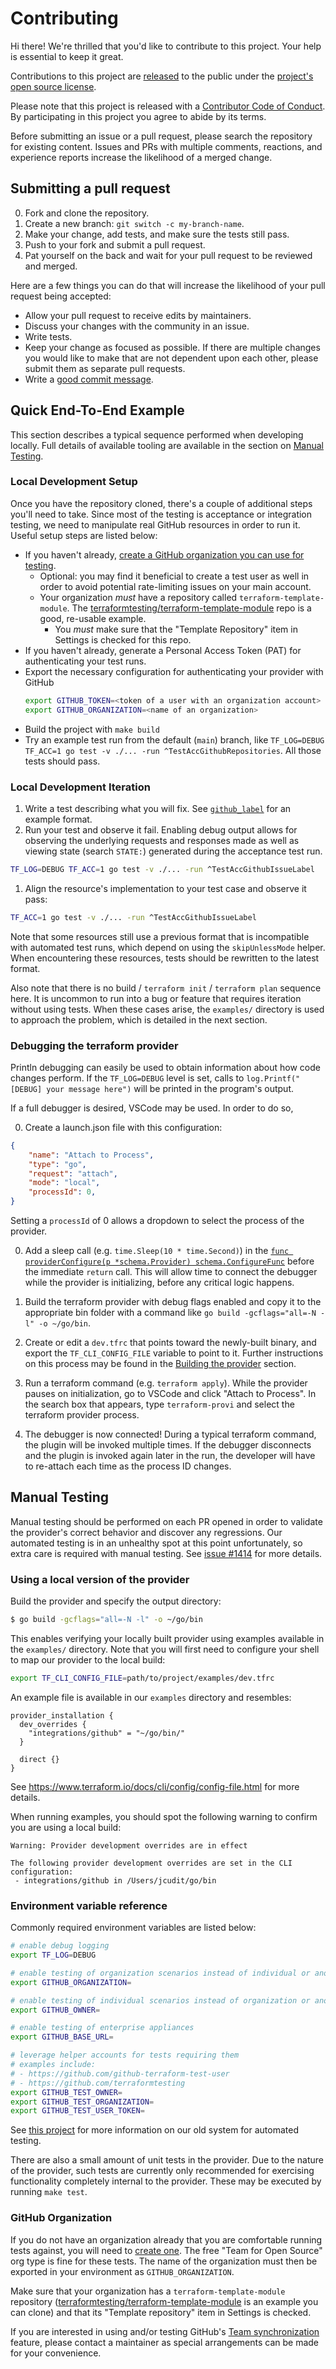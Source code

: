 # Contributing

Hi there! We're thrilled that you'd like to contribute to this project. Your help is essential to keep it great.

Contributions to this project are [released](https://help.github.com/articles/github-terms-of-service/#6-contributions-under-repository-license) to the public under the [project's open source license](LICENSE).

Please note that this project is released with a [Contributor Code of Conduct](CODE_OF_CONDUCT.md). By participating in this project you agree to abide by its terms.

Before submitting an issue or a pull request, please search the repository for existing content. Issues and PRs with multiple comments, reactions, and experience reports increase the likelihood of a merged change.

## Submitting a pull request

0. Fork and clone the repository.
0. Create a new branch: `git switch -c my-branch-name`.
0. Make your change, add tests, and make sure the tests still pass.
0. Push to your fork and submit a pull request.
0. Pat yourself on the back and wait for your pull request to be reviewed and merged.

Here are a few things you can do that will increase the likelihood of your pull request being accepted:

- Allow your pull request to receive edits by maintainers.
- Discuss your changes with the community in an issue.
- Write tests.
- Keep your change as focused as possible. If there are multiple changes you would like to make that are not dependent upon each other, please submit them as separate pull requests.
- Write a [good commit message](http://tbaggery.com/2008/04/19/a-note-about-git-commit-messages.html).

## Quick End-To-End Example

This section describes a typical sequence performed when developing locally. Full details of available tooling are available in the section on [Manual Testing](#manual-testing).

### Local Development Setup

Once you have the repository cloned, there's a couple of additional steps you'll need to take. Since most of the testing is acceptance or integration testing, we need to manipulate real GitHub resources in order to run it. Useful setup steps are listed below:

- If you haven't already, [create a GitHub organization you can use for testing](#github-organization).
  - Optional: you may find it beneficial to create a test user as well in order to avoid potential rate-limiting issues on your main account.
  - Your organization _must_ have a repository called `terraform-template-module`. The [terraformtesting/terraform-template-module](https://github.com/terraformtesting/terraform-template-module) repo is a good, re-usable example.
    - You _must_ make sure that the "Template Repository" item in Settings is checked for this repo.
- If you haven't already, generate a Personal Access Token (PAT) for authenticating your test runs.
- Export the necessary configuration for authenticating your provider with GitHub
  ```sh
  export GITHUB_TOKEN=<token of a user with an organization account>
  export GITHUB_ORGANIZATION=<name of an organization>
  ```
- Build the project with `make build`
- Try an example test run from the default (`main`) branch, like `TF_LOG=DEBUG TF_ACC=1 go test -v ./... -run ^TestAccGithubRepositories`. All those tests should pass.

### Local Development Iteration

1. Write a test describing what you will fix. See [`github_label`](./github/resource_github_issue_label_test.go) for an example format.
1. Run your test and observe it fail. Enabling debug output allows for observing the underlying requests and responses made as well as viewing state (search `STATE:`) generated during the acceptance test run.
```sh
TF_LOG=DEBUG TF_ACC=1 go test -v ./... -run ^TestAccGithubIssueLabel
```
1. Align the resource's implementation to your test case and observe it pass:
```sh
TF_ACC=1 go test -v ./... -run ^TestAccGithubIssueLabel
```

Note that some resources still use a previous format that is incompatible with automated test runs, which depend on using the `skipUnlessMode` helper. When encountering these resources, tests should be rewritten to the latest format.

Also note that there is no build / `terraform init` / `terraform plan` sequence here.  It is uncommon to run into a bug or feature that requires iteration without using tests. When these cases arise, the `examples/` directory is used to approach the problem, which is detailed in the next section.

### Debugging the terraform provider

Println debugging can easily be used to obtain information about how code changes perform. If the `TF_LOG=DEBUG` level is set, calls to `log.Printf("[DEBUG] your message here")` will be printed in the program's output.

If a full debugger is desired, VSCode may be used. In order to do so,

0. Create a launch.json file with this configuration:
```json
{
	"name": "Attach to Process",
	"type": "go",
	"request": "attach",
	"mode": "local",
	"processId": 0,
}
```
Setting a `processId` of 0 allows a dropdown to select the process of the provider.

0. Add a sleep call (e.g. `time.Sleep(10 * time.Second)`) in the [`func providerConfigure(p *schema.Provider) schema.ConfigureFunc`](https://github.com/integrations/terraform-provider-github/blob/cec7e175c50bb091feecdc96ba117067c35ee351/github/provider.go#L274C1-L274C64) before the immediate `return` call. This will allow time to connect the debugger while the provider is initializing, before any critical logic happens.

0. Build the terraform provider with debug flags enabled and copy it to the appropriate bin folder with a command like `go build -gcflags="all=-N -l" -o ~/go/bin`.

0. Create or edit a `dev.tfrc` that points toward the newly-built binary, and export the `TF_CLI_CONFIG_FILE` variable to point to it. Further instructions on this process may be found in the [Building the provider](#using-a-local-version-of-the-provider) section.

0. Run a terraform command (e.g. `terraform apply`). While the provider pauses on initialization, go to VSCode and click "Attach to Process". In the search box that appears, type `terraform-provi` and select the terraform provider process.

0. The debugger is now connected! During a typical terraform command, the plugin will be invoked multiple times. If the debugger disconnects and the plugin is invoked again later in the run, the developer will have to re-attach each time as the process ID changes.


## Manual Testing

Manual testing should be performed on each PR opened in order to validate the provider's correct behavior and discover any regressions. Our automated testing is in an unhealthy spot at this point unfortunately, so extra care is required with manual testing. See [issue #1414](https://github.com/integrations/terraform-provider-github/issues/1414) for more details.

### Using a local version of the provider

Build the provider and specify the output directory:

```sh
$ go build -gcflags="all=-N -l" -o ~/go/bin
```

This enables verifying your locally built provider using examples available in the `examples/` directory.
Note that you will first need to configure your shell to map our provider to the local build:

```sh
export TF_CLI_CONFIG_FILE=path/to/project/examples/dev.tfrc
```

An example file is available in our `examples` directory and resembles:

```hcl
provider_installation {
  dev_overrides {
    "integrations/github" = "~/go/bin/"
  }

  direct {}
}
```

See https://www.terraform.io/docs/cli/config/config-file.html for more details.

When running examples, you should spot the following warning to confirm you are using a local build:

```console
Warning: Provider development overrides are in effect

The following provider development overrides are set in the CLI configuration:
 - integrations/github in /Users/jcudit/go/bin
```

### Environment variable reference

Commonly required environment variables are listed below:

```sh
# enable debug logging
export TF_LOG=DEBUG

# enable testing of organization scenarios instead of individual or anonymous
export GITHUB_ORGANIZATION=

# enable testing of individual scenarios instead of organization or anonymous
export GITHUB_OWNER=

# enable testing of enterprise appliances
export GITHUB_BASE_URL=

# leverage helper accounts for tests requiring them
# examples include:
# - https://github.com/github-terraform-test-user
# - https://github.com/terraformtesting
export GITHUB_TEST_OWNER=
export GITHUB_TEST_ORGANIZATION=
export GITHUB_TEST_USER_TOKEN=
```

See [this project](https://github.com/terraformtesting/acceptance-tests) for more information on our old system for automated testing.

There are also a small amount of unit tests in the provider. Due to the nature of the provider, such tests are currently only recommended for exercising functionality completely internal to the provider. These may be executed by running `make test`.

### GitHub Organization

If you do not have an organization already that you are comfortable running tests against, you will need to [create one](https://help.github.com/en/articles/creating-a-new-organization-from-scratch). The free "Team for Open Source" org type is fine for these tests. The name of the organization must then be exported in your environment as `GITHUB_ORGANIZATION`.

Make sure that your organization has a `terraform-template-module` repository ([terraformtesting/terraform-template-module](https://github.com/terraformtesting/terraform-template-module) is an example you can clone) and that its "Template repository" item in Settings is checked.

If you are interested in using and/or testing GitHub's [Team synchronization](https://help.github.com/en/github/setting-up-and-managing-organizations-and-teams/synchronizing-teams-between-your-identity-provider-and-github) feature, please contact a maintainer as special arrangements can be made for your convenience.
